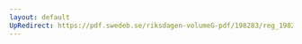 ```yaml
---
layout: default
UpRedirect: https://pdf.swedeb.se/riksdagen-volumeG-pdf/198283/reg_198283__reg_01/reg_198283__reg_01_0273.pdf
---
```

